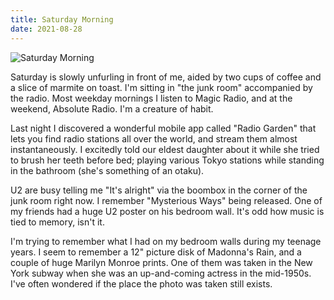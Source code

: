 ```yaml
---
title: Saturday Morning
date: 2021-08-28
---
```


![Saturday Morning](https://source.unsplash.com/FHnnjk1Yj7Y/1600x900)

Saturday is slowly unfurling in front of me, aided by two cups of coffee and a slice of marmite on toast. I'm sitting in "the junk room" accompanied by the radio. Most weekday mornings I listen to Magic Radio, and at the weekend, Absolute Radio. I'm a creature of habit.

Last night I discovered a wonderful mobile app called "Radio Garden" that lets you find radio stations all over the world, and stream them almost instantaneously. I excitedly told our eldest daughter about it while she tried to brush her teeth before bed; playing various Tokyo stations while standing in the bathroom (she's something of an otaku).

U2 are busy telling me "It's alright" via the boombox in the corner of the junk room right now. I remember "Mysterious Ways" being released. One of my friends had a huge U2 poster on his bedroom wall. It's odd how music is tied to memory, isn't it.

I'm trying to remember what I had on my bedroom walls during my teenage years. I seem to remember a 12" picture disk of Madonna's Rain, and a couple of huge Marilyn Monroe prints. One of them was taken in the New York subway when she was an up-and-coming actress in the mid-1950s. I've often wondered if the place the photo was taken still exists.